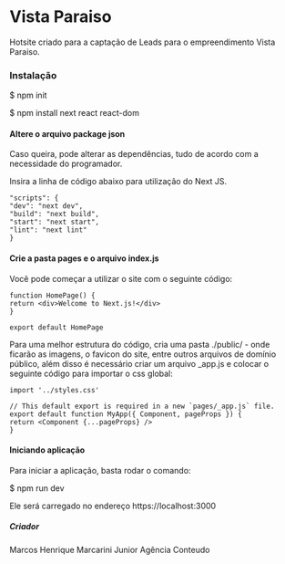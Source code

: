 # Vista Paraiso

Hotsite criado para a captação de Leads para o empreendimento Vista Paraiso.

### Instalação
$ npm init

$ npm install next react react-dom

#### Altere o arquivo package json

Caso queira, pode alterar as dependências, tudo de acordo com a necessidade do programador. 

Insira a linha de código abaixo para utilização do Next JS.

    "scripts": {
    "dev": "next dev",
    "build": "next build",
    "start": "next start",
    "lint": "next lint"
    }

#### Crie a pasta pages e o arquivo index.js

Você pode começar a utilizar o site com o seguinte código:

    function HomePage() {
    return <div>Welcome to Next.js!</div>
    }

    export default HomePage

Para uma melhor estrutura do código, cria uma pasta ./public/ - onde ficarão as imagens, o favicon do site, entre outros arquivos de domínio público, além disso é necessário criar um arquivo _app.js e colocar o seguinte código para importar o css global:

    import '../styles.css'

    // This default export is required in a new `pages/_app.js` file.
    export default function MyApp({ Component, pageProps }) {
    return <Component {...pageProps} />
    }

#### Iniciando aplicação

Para iniciar a aplicação, basta rodar o comando:

$ npm run dev

Ele será carregado no endereço https://localhost:3000



##### Criador
Marcos Henrique Marcarini Junior
Agência Conteudo



